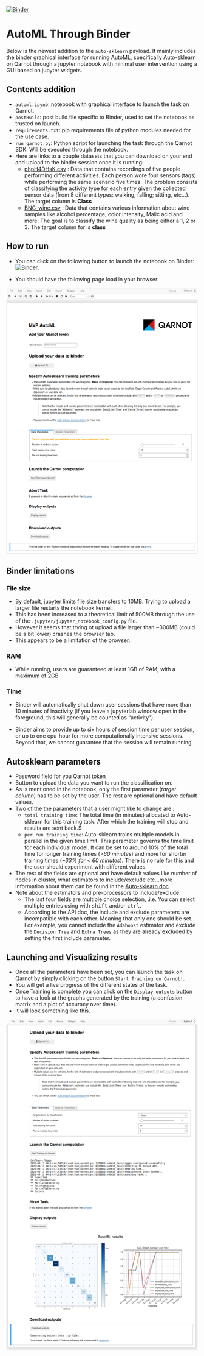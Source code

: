 [![Binder](https://mybinder.org/badge_logo.svg)](https://mybinder.org/v2/gh/qarnot/qarnot-automl-binder/HEAD?urlpath=%2Ftree%2Fautoml.ipynb)

# AutoML Through Binder

Below is the newest addition to the `auto-sklearn` payload. It mainly includes the binder graphical interface for running AutoML, specifically Auto-sklearn on Qarnot through a jupyter notebook with minimal user intervention using a GUI based on jupyter widgets.

## Contents addition

* `automl.ipynb`: notebook with graphical interface to launch the task on Qarnot.
* `postBuild`: post build file specific to Binder, used to set the notebook as trusted on launch.
* `requirements.txt`: pip requirements file of python modules needed for the use case.
* `run_qarnot.py`: Python script for launching the task through the Qarnot SDK. Will be executed through the notebook.
* Here are links to a couple datasets that you can download on your end and upload to the binder session once it is running:
  * [phpH4DHsK.csv](https://www.openml.org/data/get_csv/1590940/phpH4DHsK) : Data that contains recordings of five people performing different activities. Each person wore four sensors (tags) while performing the same scenario five times. The problem consists of classifying the activity type for each entry given the collected sensor data (from 8 different types: walking, falling; sitting, etc...). The target column is **Class**
  * [BNG_wine.csv](https://www.openml.org/data/get_csv/150675/BNG_wine.arff) : Data that contains various information about wine samples like alcohol percentage, color intensity, Malic acid and more. The goal is to classify the wine quality as being either a 1, 2 or 3. The target column for is **class**

## How to run

* You can click on the following button to launch the notebook on Binder: 
[![Binder](https://mybinder.org/badge_logo.svg)](https://mybinder.org/v2/gh/qarnot/qarnot-automl-binder/HEAD?urlpath=%2Ftree%2Fautoml.ipynb).

* You should have the following page load in your browser 

![Interface](screenshots/form_initial.png)

## Binder limitations

### File size

* By default, jupyter limits file size transfers to 10MB. Trying to upload a larger file restarts the notebook kernel.
* This has been increased to a theoretical limit of 500MB through the use of the `.jupyter/jupyter_notebook_config.py` file.
* However it seems that trying ot upload a file larger than ~300MB (could be a bit lower) crashes the browser tab.
* This appears to be a limitation of the browser.

### RAM

* While running, users are guaranteed at least 1GB of RAM, with a maximum of 2GB

### Time

* Binder will automatically shut down user sessions that have more than 10 minutes of inactivity (if you leave a jupyterlab window open in the foreground, this   will generally be counted as “activity”).

* Binder aims to provide up to six hours of session time per user session, or up to one cpu-hour for more computationally intensive sessions. Beyond that, we   cannot guarantee that the session will remain running

## Autosklearn parameters

* Password field for you Qarnot token
* Button to upload the data you want to run the classification on.
* As is mentioned in the notebook, only the first parameter (*target column*) has to be set by the user. The rest are optional and have default values.
* Two of the the parameters that a user might like to change are :
  * `total training time`: The total time (in minutes) allocated to Auto-sklearn for this training task. After which the training will stop and results are sent back.$
  * `per run training time`: Auto-sklearn trains multiple models in parallel in the given time limit. This parameter governs the time limit for each individual model. It can be set to around 10% of the total time for longer training times (*>60 minutes*) and more for shorter training times (*~33% for < 60 minutes*). There is no rule for this and the user should experiment with different values.
* The rest of the fields are optional and have default values like number of nodes in cluster, what estimators to include/exclude etc...more information about them can be found in the [Auto-sklearn doc](https://automl.github.io/auto-sklearn/master/api.html).
* Note about the estimators and pre-processors to include/exclude:
    * The last four fields are multiple choice selection, .i.e. You can select multiple entries using with <kbd>shift</kbd> and/or <kbd>ctrl</kbd>.
    * According to the API doc, the include and exclude parameters are incompatible with each other. Meaning that only one should be set. For example, you cannot include the `Adaboost` estimator and exclude the `Decision Tree` and `Extra Trees` as they are already excluded by setting the first include parameter.

## Launching and Visualizing results

* Once all the parameters have been set, you can launch the task on Qarnot by simply clicking on the button `Start Training on Qarnot!`.
* You will get a live progress of the different states of the task.
* Once Training is complete you can click on the `Display outputs` button to have a look at the graphs generated by the training (a confusion matrix and a plot of accuracy over time).
* It will look something like this.

![Interface Results](screenshots/form.png)